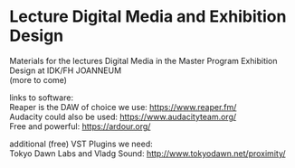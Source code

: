 # Lecture Digital Media and Exhibition Design
Materials for the lectures Digital Media in the Master Program Exhibition Design at IDK/FH JOANNEUM<br>
(more to come)

links to software:<br>
Reaper is the DAW of choice we use: https://www.reaper.fm/<br>
Audacity could also be used:  https://www.audacityteam.org/<br>
Free and powerful: https://ardour.org/

additional (free) VST Plugins  we need:<br>
Tokyo Dawn Labs and Vladg Sound: http://www.tokyodawn.net/proximity/
